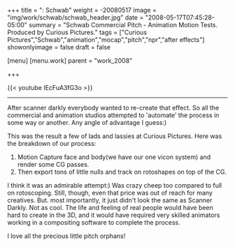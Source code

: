 +++
title = ": Schwab"
weight = -20080517
image = "img/work/schwab/schwab_header.jpg"
date = "2008-05-17T07:45:28-05:00"
summary = "Schwab Commercial Pitch - Animation Motion Tests. Produced by Curious Pictures."
tags = ["Curious Pictures","Schwab","animation","mocap","pitch","npr","after effects"]
showonlyimage = false
draft = false

[menu]
  [menu.work]
    parent = "work_2008"

+++

{{< youtube IEcFuA3fG3o >}}

---


After scanner darkly everybody wanted to re-create that effect. So all the commercial and animation studios attempted to 'automate' the process in some way or another. Any angle of advantage I guess:)

This was the result a few of lads and lassies at Curious Pictures.
Here was the breakdown of our process:

1. Motion Capture face and body(we have our one vicon system) and render some CG passes.
2. Then export tons of little nulls and track on rotoshapes on top of the CG.


I think it was an admirable attempt:) Was crazy cheep too compared to full on rotoscoping. Still, though, even that price was out of reach for many creatives. But. most importantly, it just didn't look the same as Scanner Darkly. Not as cool. The life and feeling of real people would have been hard to create in the 3D, and it would have required very skilled animators working in a compositing software to complete the process.

I love all the precious little pitch orphans!
